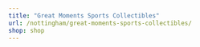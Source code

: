 ```yaml
---
title: "Great Moments Sports Collectibles"
url: /nottingham/great-moments-sports-collectibles/
shop: shop
---
```

